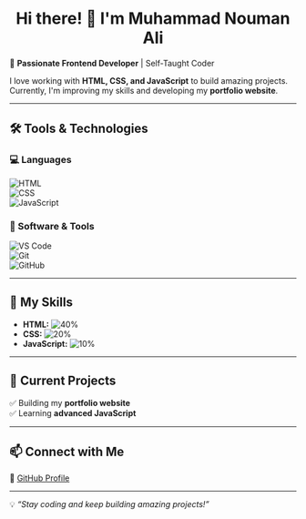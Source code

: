 <h1 align="center">Hi there! 👋 I'm Muhammad Nouman Ali</h1>  

🚀 **Passionate Frontend Developer** | Self-Taught Coder  

I love working with **HTML, CSS, and JavaScript** to build amazing projects. Currently, I'm improving my skills and developing my **portfolio website**.  

---

## 🛠 Tools & Technologies  
### 💻 Languages  
![HTML](https://img.shields.io/badge/HTML5-E34F26?style=for-the-badge&logo=html5&logoColor=white)  
![CSS](https://img.shields.io/badge/CSS3-1572B6?style=for-the-badge&logo=css3&logoColor=white)  
![JavaScript](https://img.shields.io/badge/JavaScript-F7DF1E?style=for-the-badge&logo=javascript&logoColor=black)  

### 🔧 Software & Tools  
![VS Code](https://img.shields.io/badge/VS%20Code-0078D4?style=for-the-badge&logo=visual-studio-code&logoColor=white)  
![Git](https://img.shields.io/badge/Git-F05032?style=for-the-badge&logo=git&logoColor=white)  
![GitHub](https://img.shields.io/badge/GitHub-181717?style=for-the-badge&logo=github&logoColor=white)  

---

## 🚀 My Skills  
- **HTML:** ![40%](https://progress-bar.dev/40)  
- **CSS:** ![20%](https://progress-bar.dev/20)  
- **JavaScript:** ![10%](https://progress-bar.dev/10)  

---

## 📌 Current Projects  
✅ Building my **portfolio website**  
✅ Learning **advanced JavaScript**  

---

## 📫 Connect with Me  
🔗 [GitHub Profile](https://github.com/code-nouman)  

---

💡 _“Stay coding and keep building amazing projects!”_
